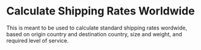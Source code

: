 # Calculate Shipping Rates Worldwide

This is meant to be used to calculate standard shipping rates wordwide, based on origin country and destination country, size and weight, and required level of service.


